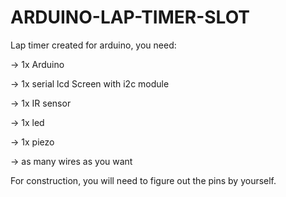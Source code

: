# ARDUINO-LAP-TIMER-SLOT
Lap timer created for arduino, you need:

-> 1x Arduino 

-> 1x serial lcd Screen with i2c module

-> 1x IR sensor

-> 1x led

-> 1x piezo 

-> as many wires as you want

For construction, you will need to figure out the pins by yourself.

